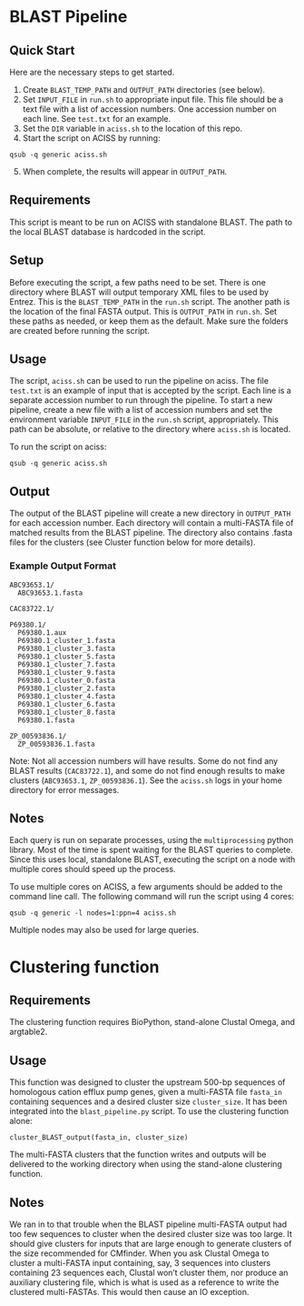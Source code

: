 # BLAST Pipeline

## Quick Start

Here are the necessary steps to get started.

1. Create `BLAST_TEMP_PATH` and `OUTPUT_PATH` directories (see below).
2. Set `INPUT_FILE` in `run.sh` to appropriate input file. This file should be a text file with a list of accession numbers. One accession number on each line. See `test.txt` for an example.
3. Set the `DIR` variable in `aciss.sh` to the location of this repo.
4. Start the script on ACISS by running:
```
qsub -q generic aciss.sh
```
5. When complete, the results will appear in `OUTPUT_PATH`.

## Requirements

This script is meant to be run on ACISS with standalone BLAST. The path to the local BLAST database is hardcoded in the script.

## Setup

Before executing the script, a few paths need to be set. There is one directory where BLAST will output temporary XML files to be used by Entrez. This is the `BLAST_TEMP_PATH` in the `run.sh` script. The another path is the location of the final FASTA output. This is `OUTPUT_PATH` in `run.sh`. Set these paths as needed, or keep them as the default. Make sure the folders are created before running the script.

## Usage

The script, `aciss.sh` can be used to run the pipeline on aciss. The file `test.txt` is an example of input that is accepted by the script. Each line is a separate accession number to run through the pipeline. To start a new pipeline, create a new file with a list of accession numbers and set the environment variable `INPUT_FILE` in the `run.sh` script, appropriately. This path can be absolute, or relative to the directory where `aciss.sh` is located.

To run the script on aciss:

```
qsub -q generic aciss.sh
```

## Output

The output of the BLAST pipeline will create a new directory in `OUTPUT_PATH` for each accession number. Each directory will contain a multi-FASTA file of matched results from the BLAST pipeline. The directory also contains .fasta files for the clusters (see Cluster function below for more details).

### Example Output Format

```
ABC93653.1/
  ABC93653.1.fasta

CAC83722.1/

P69380.1/
  P69380.1.aux              
  P69380.1_cluster_1.fasta  
  P69380.1_cluster_3.fasta  
  P69380.1_cluster_5.fasta  
  P69380.1_cluster_7.fasta  
  P69380.1_cluster_9.fasta
  P69380.1_cluster_0.fasta  
  P69380.1_cluster_2.fasta  
  P69380.1_cluster_4.fasta  
  P69380.1_cluster_6.fasta
  P69380.1_cluster_8.fasta  
  P69380.1.fasta

ZP_00593836.1/
  ZP_00593836.1.fasta

```

Note: Not all accession numbers will have results. Some do not find any BLAST results (`CAC83722.1`), and some do not find enough results to make clusters (`ABC93653.1`, `ZP_00593836.1`). See the `aciss.sh` logs in your home directory for error messages.

## Notes

Each query is run on separate processes, using the `multiprocessing` python library. Most of the time is spent waiting for the BLAST queries to complete. Since this uses local, standalone BLAST, executing the script on a node with multiple cores should speed up the process.   

To use multiple cores on ACISS, a few arguments should be added to the command line call. The following command will run the script using 4 cores:

```
qsub -q generic -l nodes=1:ppn=4 aciss.sh
```

Multiple nodes may also be used for large queries.


# Clustering function

## Requirements
The clustering function requires BioPython, stand-alone Clustal Omega, and argtable2.

## Usage
This function was designed to cluster the upstream 500-bp sequences of homologous cation efflux pump genes, given a multi-FASTA file `fasta_in` containing sequences and a desired cluster size `cluster_size`. It has been integrated into the `blast_pipeline.py` script. To use the clustering function alone:

```
cluster_BLAST_output(fasta_in, cluster_size)
```
The multi-FASTA clusters that the function writes and outputs will be delivered to the working directory when using the stand-alone clustering function.

## Notes
We ran in to that trouble when the BLAST pipeline multi-FASTA output had too few sequences to cluster when the desired cluster size was too large. It should give clusters for inputs that are large enough to generate clusters of the size recommended for CMfinder. When you ask Clustal Omega to cluster a multi-FASTA input containing, say, 3 sequences into clusters containing 23 sequences each, Clustal won’t cluster them, nor produce an auxiliary clustering file, which is what is used as a reference to write the clustered multi-FASTAs. This would then cause an IO exception.
